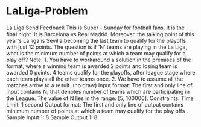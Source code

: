 # LaLiga-Problem

La Liga
Send Feedback
This is Super - Sunday for football fans. It is the final night. It is Barcelona vs Real Madrid. Moreover, the talking point of this year's La liga is Sevilla becoming the last team to qualify for the playoffs with just 12 points.
The question is if 'N' teams are playing in the La Liga, what is the minimum number of points at which a team may qualify for a play off?
Note: 1. You have to workaround a solution in the premises of the format, where a winning team is awarded 2 points and losing team is awarded 0 points. 4 teams qualify for the playoffs, after league stage where each team plays all the other teams once.
2. We have to assume all the matches arrive to a result. (no draw)
Input format:
The first and only line of input contains N, that denotes number of teams which are participating in the League. The value of N lies in the range: [5, 100000].
Constraints:
Time Limit: 1 second
Output format:
The first and only line of output contains minimum number of points at which a team may qualify for the play offs . 
Sample Input 1:
8
Sample Output 1:
8
